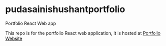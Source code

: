 # pudasainishushantportfolio
Portfolio React Web app 

This repo is for the portfolio React web application, It is hosted at [Portfolio Website](http://shushantapudasaini.com.np/)
